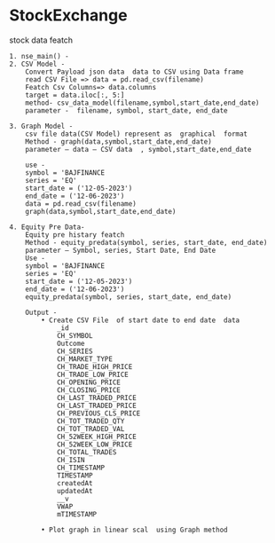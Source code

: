 # StockExchange
stock data featch

    1. nse_main() -
    2. CSV Model -
        Convert Payload json data  data to CSV using Data frame 
        read CSV File => data = pd.read_csv(filename)
        Featch Csv Columns=> data.columns
        target = data.iloc[:, 5:]
        method- csv_data_model(filename,symbol,start_date,end_date)
        parameter -  filename, symbol, start_date, end_date

    3. Graph Model - 
        csv file data(CSV Model) represent as  graphical  format 
        Method - graph(data,symbol,start_date,end_date)
        parameter – data – CSV data  , symbol,start_date,end_date

        use - 
        symbol = 'BAJFINANCE
        series = 'EQ'
        start_date = ('12-05-2023')
        end_date = ('12-06-2023')
        data = pd.read_csv(filename)
        graph(data,symbol,start_date,end_date)

    4. Equity Pre Data-
        Equity pre histary featch 
        Method - equity_predata(symbol, series, start_date, end_date)
        parameter – Symbol, series, Start Date, End Date 
        Use - 
        symbol = 'BAJFINANCE
        series = 'EQ'
        start_date = ('12-05-2023')
        end_date = ('12-06-2023')
        equity_predata(symbol, series, start_date, end_date)

        Output - 
            • Create CSV File  of start date to end date  data 
                _id
                CH_SYMBOL
                Outcome
                CH_SERIES
                CH_MARKET_TYPE
                CH_TRADE_HIGH_PRICE
                CH_TRADE_LOW_PRICE
                CH_OPENING_PRICE
                CH_CLOSING_PRICE
                CH_LAST_TRADED_PRICE
                CH_LAST_TRADED_PRICE
                CH_PREVIOUS_CLS_PRICE
                CH_TOT_TRADED_QTY
                CH_TOT_TRADED_VAL
                CH_52WEEK_HIGH_PRICE
                CH_52WEEK_LOW_PRICE
                CH_TOTAL_TRADES
                CH_ISIN
                CH_TIMESTAMP
                TIMESTAMP
                createdAt
                updatedAt
                __v
                VWAP
                mTIMESTAMP

            • Plot graph in linear scal  using Graph method 

